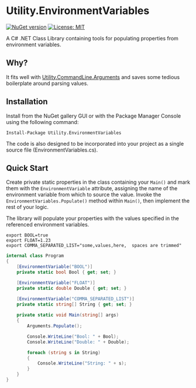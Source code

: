 # Utility.EnvironmentVariables

[![NuGet version](https://img.shields.io/nuget/v/Utility.CommandLine.Arguments.svg)](https://www.nuget.org/packages/Utility.CommandLine.Arguments/)
[![License: MIT](https://img.shields.io/badge/License-MIT-blue.svg)](https://github.com/jpdillingham/Utility.CommandLine.Arguments/blob/master/LICENSE)

A C# .NET Class Library containing tools for populating properties from environment variables.

## Why?

It fits well with [Utility.CommandLine.Arguments](https://github.com/jpdillingham/Utility.CommandLine.Arguments) and saves some tedious boilerplate around parsing values.


## Installation

Install from the NuGet gallery GUI or with the Package Manager Console using the following command:

```Install-Package Utility.EnvironmentVariables```

The code is also designed to be incorporated into your project as a single source file (EnvironmentVariables.cs).

## Quick Start

Create private static properties in the class containing your ```Main()``` and mark them with the ```EnvironmentVariable``` attribute, assigning the name of the environment variable from which to source the value.  Invoke
the ```EnvironmentVariables.Populate()``` method within ```Main()```, then implement the rest of your logic.  

The library will populate your properties with the values specified in the referenced environment variables.

```
export BOOL=true
export FLOAT=1.23
export COMMA_SEPARATED_LIST="some,values,here,  spaces are trimmed"
```

```c#
internal class Program
{
    [EnvironmentVariable("BOOL")]
    private static bool Bool { get; set; }

    [EnvironmentVariable("FLOAT")]
    private static double Double { get; set; }

    [EnvironmentVariable("COMMA_SEPARATED_LIST")]
    private static string[] String { get; set; }
        
    private static void Main(string[] args)
    {
        Arguments.Populate();

        Console.WriteLine("Bool: " + Bool);
        Console.WriteLine("Double: " + Double);

        foreach (string s in String)
        {
            Console.WriteLine("String: " + s);
        }
    }
}
```